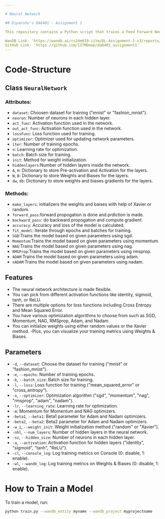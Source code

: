 ```yaml
---

# Neural Network

## Dipanshu's DA6401 - Assignment 1

This repository contains a Python script that trains a Feed Forward Neural Network using NumPy. The neural network is flexible and can be adjusted to work with various configurations. It's great for classifying datasets like MNIST or Fashion MNIST. You can easily customize it by adding different activation functions, loss functions, and other parameters as needed.

WanDB Link- 'https://wandb.ai/cs24m019-iitm/DL-Assignment-1-v3/reports/Dipanshu-s-DA6401-Assignment-1--VmlldzoxMTgzNTk0Nw?accessToken=qsvu7c3llcd2om0ve2kdtcmaqaqycp2d2qd24rwl26n5ehnkcyssxb5id0qrb99m'
GitHub Link- 'https://github.com/IITMDeep/da6401_assignment1'
---
```


# Code-Structure

## Class `NeuralNetwork`

### Attributes:

- `dataset`: Choosen dataset for training ("mnist" or "fashion_mnist").
- `neuron`: Number of neurons in each hidden layer.
- `act_func`: Activation function used in the network.
- `out_act_func`: Activation function used in the network.
- `lossFunc`: Loss function used for training.
- `optimizer`: Optimizer used for updating network parameters.
- `iter`: Number of training epochs.
- `n`: Learning rate for optimization.
- `batch`: Batch size for training.
- `init`: Method for weight initialization.
- `hiddenlayers`:Number of hidden layers inside the network.
- `A`, `H`: Dictionary to store Pre-activation and Activation for the layers.
- `W`, `B`: Dictionary to store Weights and Biases for the layers.
- `dw`, `db`: Dictionary to store weights and biases gradients for the layers.


### Methods:
- `make_layers`: initializers the weights and baises with help of Xavier or random.
- `forward_pass`:forward propogation is done and prdiction is made.
- `backward_pass`: do backward propogation and compute gradient.
- `accuracy`: Accuracy and loss of the model is calculated.
- `fit_model`: Iterate through epochs and batches for training.
- `SGD`:Trains the model based on given parameters using sgd.
- `Momentum`:Trains the model based on given parameters using momentum.
- `NAG`:Trains the model based on given parameters using nag.
- `RMSProp`:Trains the model based on given parameters using rmsprop.
- `ADAM`:Trains the model based on given parameters using adam.
- `nADAM`:Trains the model based on given parameters using nadam.

## Features

- The neural network architecture is made flexible.
- You can pick from different activation functions like identity, sigmoid, tanh, or ReLU.
- There are multiple options for loss functions including Cross Entropy and Mean Squared Error.
- You have various optimization algorithms to choose from such as SGD, Momentum, NAG, RMSprop, Adam, and Nadam.
- You can initialize weights using either random values or the Xavier method.
-Plus, you can visualize your training metrics using Weights & Biases.
 
## Parameters

- `-d`, `--dataset`: Choose the dataset for training ("mnist" or "fashion_mnist").
- `-e`, `--epochs`: Number of training epochs.
- `-b`, `--batch_size`: Batch size for training.
- `-l`, `--loss`: Loss function for training ("mean_squared_error" or "cross_entropy").
- `-o`, `--optimizer`: Optimization algorithm ("sgd", "momentum", "nag", "rmsprop", "adam", "nadam").
- `-lr`, `--learning_rate`: Learning rate for optimization.
- `-m`: Momentum for Momentum and NAG optimizers.
- `-beta1`, `--beta1`: Beta1 parameter for Adam and Nadam optimizers.
- `-beta2`, `--beta2`: Beta2 parameter for Adam and Nadam optimizers.
- `-w_i`, `--weight_init`: Weight initialization method ("random" or "Xavier").
- `-nhl`, `--num_layers`: Number of hidden layers in the neural network.
- `-sz`, `--hidden_size`: Number of neurons in each hidden layer.
- `-a`, `--activation`: Activation function for hidden layers ("identity", "sigmoid", "tanh", "ReLU").
- `-cl`, `--console_log`: Log training metrics on Console (0: disable, 1: enable).
- `-wl`, `--wandb_log`: Log training metrics on Weights & Biases (0: disable, 1: enable).

# How to Train a Model

To train a model, run:

```bash
python train.py --wandb_entity myname --wandb_project myprojectname
